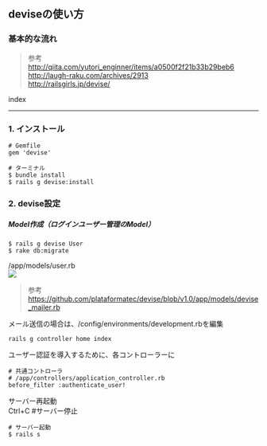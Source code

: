 
## deviseの使い方

### 基本的な流れ
> 参考  
http://qiita.com/yutori_enginner/items/a0500f2f21b33b29beb6  
http://laugh-raku.com/archives/2913  
http://railsgirls.jp/devise/  

index

- - - 

### 1. インストール

```
# Gemfile
gem 'devise'

# ターミナル
$ bundle install
$ rails g devise:install
```

### 2. devise設定

##### Model作成（ログインユーザー管理のModel）

```
$ rails g devise User
$ rake db:migrate
```

/app/models/user.rb  
![](http://i.gyazo.com/62c8a41872aa49c8c96d27fdc5decc7b.png)  

> 参考  
https://github.com/plataformatec/devise/blob/v1.0/app/models/devise_mailer.rb


メール送信の場合は、/config/environments/development.rbを編集  


```
rails g controller home index
```






ユーザー認証を導入するために、各コントローラーに
```
# 共通コントローラ
# /app/controllers/application_controller.rb
before_filter :authenticate_user!
```

サーバー再起動  
Ctrl+C #サーバー停止  
```
# サーバー起動
$ rails s
```






